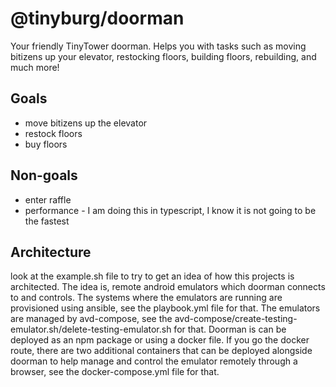 # @tinyburg/doorman

Your friendly TinyTower doorman. Helps you with tasks such as moving bitizens up your elevator, restocking floors, building floors, rebuilding, and much more!

## Goals

-   move bitizens up the elevator
-   restock floors
-   buy floors

## Non-goals

-   enter raffle
-   performance - I am doing this in typescript, I know it is not going to be the fastest

## Architecture

look at the example.sh file to try to get an idea of how this projects is architected. The idea is, remote android emulators which doorman connects to and controls. The systems where the emulators are running are provisioned using ansible, see the playbook.yml file for that. The emulators are managed by avd-compose, see the avd-compose/create-testing-emulator.sh/delete-testing-emulator.sh for that. Doorman is can be deployed as an npm package or using a docker file. If you go the docker route, there are two additional containers that can be deployed alongside doorman to help manage and control the emulator remotely through a browser, see the docker-compose.yml file for that.
